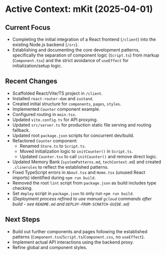 # Active Context: mKit (2025-04-01)

## Current Focus

-   Completing the initial integration of a React frontend (`/client`) into the existing Node.js backend (`/src`).
-   Establishing and documenting the core development patterns, specifically the separation of component logic (`Script.ts`) from markup (`Component.tsx`) and the strict avoidance of `useEffect` for initialization/setup logic.

## Recent Changes

-   Scaffolded React/Vite/TS project in `/client`.
-   Installed `react-router-dom` and `zustand`.
-   Created initial structure for `components`, `pages`, `styles`.
-   Implemented `Counter` component example.
-   Configured routing in `main.tsx`.
-   Updated `vite.config.ts` for API proxying.
-   Updated `src/server.ts` for production static file serving and routing fallback.
-   Updated root `package.json` scripts for concurrent dev/build.
-   Refactored `Counter` component:
    -   Renamed `Store.ts` to `Script.ts`.
    -   Moved initialization logic to `initCounter()` in `Script.ts`.
    -   Updated `Counter.tsx` to call `initCounter()` and remove direct logic.
-   Updated Memory Bank (`systemPatterns.md`, `techContext.md`) and created `.clinerules` to reflect the established patterns.
-   Fixed TypeScript errors in `About.tsx` and `Home.tsx` (unused React imports) identified during `npm run build`.
-   Removed the root `lint` script from `package.json` as build includes type checking.
-   Set `deploy` script in `package.json` to only run `npm run build`.
-   *(Deployment process refined to use manual `gcloud` commands after build - see `README.md` and `DEPLOY-FROM-SCRATCH-GUIDE.md`)*

## Next Steps

-   Build out further components and pages following the established patterns (`Component.tsx`/`Script.ts`/`Component.css`, no `useEffect`).
-   Implement actual API interactions using the backend proxy.
-   Refine global and component styles.
